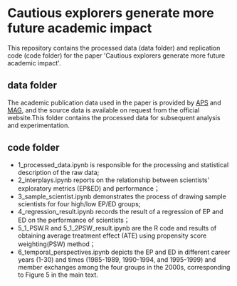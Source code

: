# Cautious explorers generate more future academic impact
This repository contains the processed data (data folder) and replication code (code folder) for the paper 'Cautious explorers generate more future academic impact'. 

## data folder
The academic publication data used in the paper is provided by [APS](https://journals.aps.org/datasets) and [MAG](https://learn.microsoft.com/en-us/academic-services/graph/), and the source data is available on request from the official website.This folder contains the processed data for subsequent analysis and experimentation.

## code folder
- 1_processed_data.ipynb is responsible for the processing and statistical description of the raw data;
- 2_interplays.ipynb reports on the relationship between scientists' exploratory metrics (EP&ED) and performance；
- 3_sample_scientist.ipynb demonstrates the process of drawing sample scientists for four high/low EP/ED groups;
- 4_regression_result.ipynb records the result of a regression of EP and ED on the performance of scientists；
- 5_1_PSW.R and 5_1_2PSW_result.ipynb are the R code and results of obtaining average treatment effect (ATE) using propensity score weighting(PSW) method；
- 6_temporal_perspectives.ipynb depicts the EP and ED in different career years (1-30) and times (1985-1989, 1990-1994, and 1995-1999) and member exchanges among the four groups in the 2000s, corresponding to Figure 5 in the main text.

<!-- # dataset:
1. [APS]() (American Physical Society) dataset contains all papers from the journals in the APS from 1893 to 2020.
2. PubMed data is collected by the [Microsoft Academic Graph]() (MAG). -->
